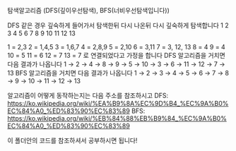 탐색알고리즘 (DFS(깊이우선탐색), BFS(너비우선탐색입니다))

DFS 같은 경우 깊숙하게 들어가서 탐색한뒤 다시 나온뒤 다시 깊숙하게 탐색합니다
       1
      2 3
    4 5 6 7
 8 9 10 11 12 13

 1 = 2,3
 2 = 1,4,5
 3 = 1,6,7
 4 = 2,8,9
 5 = 2,10
 6 = 3,11
 7 = 3, 12, 13
 8 = 4
 9 = 4
 10 = 5
 11 = 6
 12 = 7
 13 = 7
로 연결되었다고 가정을 합니다
DFS 알고리즘을 거치면 다음 결과가 나옵니다
1 → 2 → 4 → 8 → 9 → 5 → 10 → 3 → 6 → 11 → 12 → 7 → 13
BFS 알고리즘을 거치면 다음 결과가 나옵니다
1 → 2 → 3 → 4 → 5 → 6 → 7 → 8 → 9 → 10 → 11 → 12 → 13

알고리즘이 어떻게 동작하는지는 다음 주소를 참조하시고
DFS: https://ko.wikipedia.org/wiki/%EA%B9%8A%EC%9D%B4_%EC%9A%B0%EC%84%A0_%ED%83%90%EC%83%89
BFS: https://ko.wikipedia.org/wiki/%EB%84%88%EB%B9%84_%EC%9A%B0%EC%84%A0_%ED%83%90%EC%83%89

이 폴더안의 코드를 참조하셔서 공부하시면 됩니다!